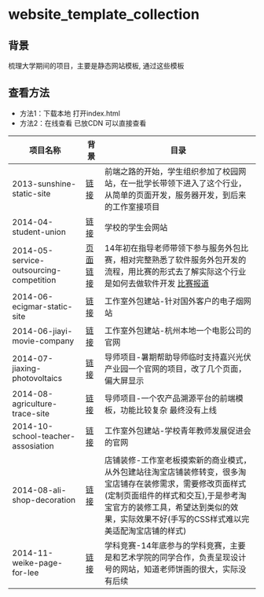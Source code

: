 # website_template_collection
## 背景
梳理大学期间的项目，主要是静态网站模板, 通过这些模板
## 查看方法
- 方法1：下载本地 打开index.html
- 方法2：在线查看 已放CDN 可以直接查看

| 项目名称 | 背景 | 目录 |
| - | - | - |
| 2013-sunshine-static-site | [链接](https://636c-cloud1-5g5eyjtze161c202-1319072486.tcb.qcloud.la/dev/website_template_collection/2013-sunshine-static-site/index.html) | 前端之路的开始，学生组织参加了校园网站，在一批学长带领下进入了这个行业，从简单的页面开发，服务器开发，到后来的工作室接项目 |
| 2014-04-student-union | [链接](https://636c-cloud1-5g5eyjtze161c202-1319072486.tcb.qcloud.la/dev/website_template_collection/2014-04-student-union/index.html) | 学校的学生会网站 |
| 2014-05-service-outsourcing-competition | [页面链接](https://636c-cloud1-5g5eyjtze161c202-1319072486.tcb.qcloud.la/dev/website_template_collection/2014-05-service-outsourcing-competition)  | 14年初在指导老师带领下参与服务外包比赛，相对完整熟悉了软件服务外包开发的流程，用比赛的形式去了解实际这个行业是如何去做软件开发 [比赛报道](https://www.google.com/search?q=%E5%A5%9A%E5%9C%A3%E6%B3%A2+%E6%9C%8D%E5%8A%A1%E5%A4%96%E5%8C%85&newwindow=1&sca_esv=571229774&sxsrf=AM9HkKno7mLe4QRpyqKx5gjJe_mrQsd7ag%3A1696576274000&ei=EbMfZavAPMSU2roP8qa24AM&ved=0ahUKEwjrjJWR7-CBAxVEilYBHXKTDTwQ4dUDCBA&uact=5&oq=%E5%A5%9A%E5%9C%A3%E6%B3%A2+%E6%9C%8D%E5%8A%A1%E5%A4%96%E5%8C%85&gs_lp=Egxnd3Mtd2l6LXNlcnAiFuWlmuWco-azoiDmnI3liqHlpJbljIVI1ApQygJY-AhwAXgAkAEAmAHEAqAB4gWqAQUyLTIuMbgBA8gBAPgBAeIDBBgBIEGIBgE&sclient=gws-wiz-serp) |
| 2014-06-ecigmar-static-site | [链接](https://636c-cloud1-5g5eyjtze161c202-1319072486.tcb.qcloud.la/dev/website_template_collection/2014-06-ecigmar-static-site/index.html) |工作室外包建站-针对国外客户的电子烟网站 |
| 2014-06-jiayi-movie-company | [链接](https://636c-cloud1-5g5eyjtze161c202-1319072486.tcb.qcloud.la/dev/website_template_collection/2014-06-jiayi-movie-company/index.html) |工作室外包建站-杭州本地一个电影公司的官网 |
| 2014-07-jiaxing-photovoltaics | [链接](https://636c-cloud1-5g5eyjtze161c202-1319072486.tcb.qcloud.la/dev/website_template_collection/2014-07-jiaxing-photovoltaics) | 导师项目-暑期帮助导师临时支持嘉兴光伏产业园一个官网的项目，改了几个页面，偏大屏显示 |
| 2014-08-agriculture-trace-site | [链接](https://636c-cloud1-5g5eyjtze161c202-1319072486.tcb.qcloud.la/dev/website_template_collection/2014-08-agriculture-trace-site) | 导师项目-一个农产品溯源平台的前端模板，功能比较复杂 最终没有上线 |
| 2014-10-school-teacher-assosiation | [链接](https://636c-cloud1-5g5eyjtze161c202-1319072486.tcb.qcloud.la/dev/website_template_collection/2014-10-school-teacher-assosiation/index.html) | 工作室外包建站-学校青年教师发展促进会的官网 |
| 2014-08-ali-shop-decoration | [链接](https://636c-cloud1-5g5eyjtze161c202-1319072486.tcb.qcloud.la/dev/website_template_collection/2014-08-ali-shop-decoration/index.html) | 店铺装修-工作室老板摸索新的商业模式，从外包建站往淘宝店铺装修转变，很多淘宝店铺存在装修需求，需要修改页面样式(定制页面组件的样式和交互),于是参考淘宝官方的装修工具，希望达到类似的效果，实际效果不好(手写的CSS样式难以完美适配淘宝店铺的样式) |
| 2014-11-weike-page-for-lee | [链接](https://636c-cloud1-5g5eyjtze161c202-1319072486.tcb.qcloud.la/dev/website_template_collection/2014-11-weike-page-for-lee/index.html) | 学科竞赛-14年底参与的学科竞赛，主要是和艺术学院的同学合作，负责呈现设计号的网站，知道老师饼画的很大，实际没有后续 |
